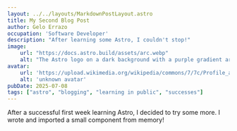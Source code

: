 ```yaml
---
layout: ../../layouts/MarkdownPostLayout.astro
title: My Second Blog Post
author: Gelo Errazo
occupation: 'Software Developer'
description: "After learning some Astro, I couldn't stop!"
image:
    url: "https://docs.astro.build/assets/arc.webp"
    alt: "The Astro logo on a dark background with a purple gradient arc."
avatar:
    url: 'https://upload.wikimedia.org/wikipedia/commons/7/7c/Profile_avatar_placeholder_large.png'
    alt: 'unknown avatar'
pubDate: 2025-07-08
tags: ["astro", "blogging", "learning in public", "successes"]
---
```

After a successful first week learning Astro, I decided to try some more. I wrote and imported a small component from memory!